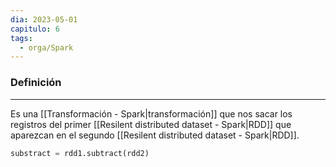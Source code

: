 ```yaml
---
dia: 2023-05-01
capitulo: 6
tags:
  - orga/Spark
---
```

### Definición
---
Es una [[Transformación - Spark|transformación]] que nos sacar los registros del primer [[Resilent distributed dataset - Spark|RDD]] que aparezcan en el segundo [[Resilent distributed dataset - Spark|RDD]].

``` python
substract = rdd1.subtract(rdd2)
```
